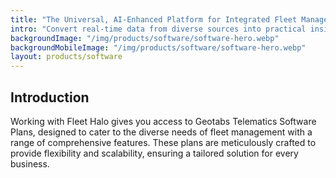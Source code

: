 ```yaml
---
title: "The Universal, AI-Enhanced Platform for Integrated Fleet Management"
intro: "Convert real-time data from diverse sources into practical insights for tangible business improvement"
backgroundImage: "/img/products/software/software-hero.webp"
backgroundMobileImage: "/img/products/software/software-hero.webp"
layout: products/software
---
```


## Introduction

Working with Fleet Halo gives you access to Geotabs Telematics Software Plans, designed to cater to the diverse needs of fleet management with a range of comprehensive features. These plans are meticulously crafted to provide flexibility and scalability, ensuring a tailored solution for every business.
